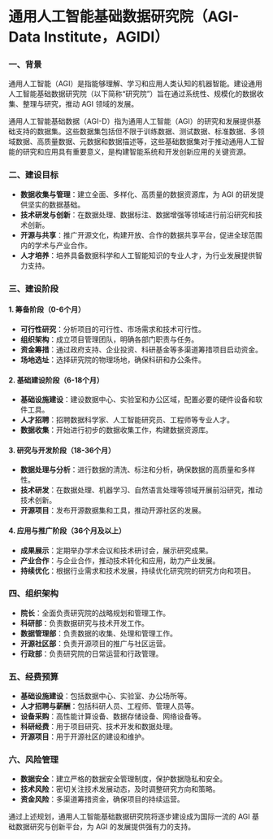 # 通用人工智能基础数据研究院（AGI-Data Institute，AGIDI）

### 一、背景
通用人工智能（AGI）是指能够理解、学习和应用人类认知的机器智能。建设通用人工智能基础数据研究院（以下简称“研究院”）旨在通过系统性、规模化的数据收集、整理与研究，推动 AGI 领域的发展。

通用人工智能基础数据（AGI-D）指为通用人工智能（AGI）的研究和发展提供基础支持的数据集。这些数据集包括但不限于训练数据、测试数据、标准数据、多领域数据、高质量数据、元数据和数据描述等，这些基础数据集对于推动通用人工智能的研究和应用具有重要意义，是构建智能系统和开发创新应用的关键资源。

### 二、建设目标
- **数据收集与管理**：建立全面、多样化、高质量的数据资源库，为 AGI 的研发提供坚实的数据基础。
- **技术研发与创新**：在数据处理、数据标注、数据增强等领域进行前沿研究和技术创新。
- **开源与共享**：推广开源文化，构建开放、合作的数据共享平台，促进全球范围内的学术与产业合作。
- **人才培养**：培养具备数据科学和人工智能知识的专业人才，为行业发展提供智力支持。

### 三、建设阶段
#### 1. 筹备阶段（0-6个月）
- **可行性研究**：分析项目的可行性、市场需求和技术可行性。
- **组织架构**：成立项目管理团队，明确各部门职责与任务。
- **资金筹措**：通过政府支持、企业投资、科研基金等多渠道筹措项目启动资金。
- **场地选址**：选择研究院的物理场地，确保科研和办公条件。

#### 2. 基础建设阶段（6-18个月）
- **基础设施建设**：建设数据中心、实验室和办公区域，配置必要的硬件设备和软件工具。
- **人才招聘**：招聘数据科学家、人工智能研究员、工程师等专业人才。
- **数据收集**：开始进行初步的数据收集工作，构建数据资源库。

#### 3. 研究与开发阶段（18-36个月）
- **数据处理与分析**：进行数据的清洗、标注和分析，确保数据的高质量和多样性。
- **技术研发**：在数据处理、机器学习、自然语言处理等领域开展前沿研究，推动技术创新。
- **开源项目**：发布开源数据集和工具，推动开源社区的发展。

#### 4. 应用与推广阶段（36个月及以上）
- **成果展示**：定期举办学术会议和技术研讨会，展示研究成果。
- **产业合作**：与企业合作，推动技术转化和应用，助力产业发展。
- **持续优化**：根据行业需求和技术发展，持续优化研究院的研究方向和项目。

### 四、组织架构

- **院长**：全面负责研究院的战略规划和管理工作。
- **科研部**：负责数据研究与技术开发工作。
- **数据管理部**：负责数据的收集、处理和管理工作。
- **开源社区部**：负责开源项目的推广与社区运营。
- **行政部**：负责研究院的日常运营和行政管理。

### 五、经费预算

- **基础设施建设**：包括数据中心、实验室、办公场所等。
- **人才招聘与薪酬**：包括科研人员、工程师、管理人员等。
- **设备采购**：高性能计算设备、数据存储设备、网络设备等。
- **科研经费**：用于项目研究、技术开发和数据处理。
- **开源项目**：用于开源社区的建设和维护。

### 六、风险管理

- **数据安全**：建立严格的数据安全管理制度，保护数据隐私和安全。
- **技术风险**：密切关注技术发展动态，及时调整研究方向和策略。
- **资金风险**：多渠道筹措资金，确保项目的持续运营。

通过上述规划，通用人工智能基础数据研究院将逐步建设成为国际一流的 AGI 基础数据研究与创新平台，为 AGI 的发展提供强有力的支持。
